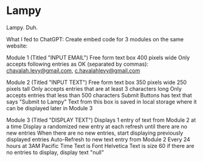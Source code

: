 # Lampy
Lampy. Duh.


What I fed to ChatGPT:
Create embed code for 3 modules on the same website:

Module 1 (Titled "INPUT EMAIL")
Free form text box
400 pixels wide
Only accepts following entries as OK (separated by commas): chavalah.levy@gmail.com, c.havalahlevy@gmail.com

Module 2 (Titled "INPUT TEXT")
Free form text box
350 pixels wide
250 pixels tall
Only accepts entries that are at least 3 characters long
Only accepts entries that less than 500 characters
Submit Buttons has text that says "Submit to Lampy"
Text from this box is saved in local storage where it can be displayed later in Module 3

Module 3 (Titled "DISPLAY TEXT")
Displays 1 entry of text from Module 2 at a time
Display a randomized new entry at each refresh until there are no new entries
When there are no new entries, start displaying previously displayed entries
Auto-Refresh to new text entry from Module 2 Every 24 hours at 3AM Pacific Time
Text is Font Helvetica
Text is size 60
if there are no entries to display, display text "null"
